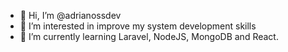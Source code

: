 - 👋 Hi, I’m @adrianossdev
- 👀 I’m interested in improve my system development skills 
- 🌱 I’m currently learning Laravel, NodeJS, MongoDB and React.
